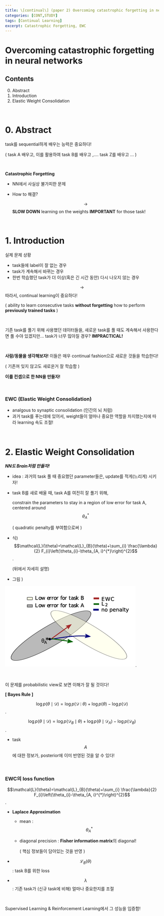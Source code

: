```yaml
---
title: \[continual\] (paper 2) Overcoming catastrophic forgetting in neural networks
categories: [CONT,STUDY]
tags: [Continual Learning]
excerpt: Catastrophic Forgetting, EWC
---
```


# Overcoming catastrophic forgetting in neural networks

<script src="https://cdn.mathjax.org/mathjax/latest/MathJax.js?config=TeX-AMS-MML_HTMLorMML" type="text/javascript"></script>

## Contents

0. Abstract
2. Introduction
2. Elastic Weight Consolidation

<br>

# 0. Abstract

task를 sequential하게 배우는 능력은 중요하다!

( task A 배우고, 이를 활용하여 task B를 배우고 ,.... task Z를 배우고 ... )

<br>

**Catastrophic Forgetting**

- NN에서 사실상 불가피한 문제

- How to 해결?

  $$\rightarrow$$ **SLOW DOWN** learning on the weights **IMPORTANT** for those task!

<br>

# 1. Introduction

실제 문제 상황

- task들에 label이 잘 없는 경우
- task가 계속해서 바뀌는 경우
- 한번 학습했던 task가 더 이상(혹은 긴 시간 동안) 다시 나오지 않는 경우

$$\rightarrow$$ 따라서, continual learning이 중요하다!

( ability to learn consecutive tasks **without forgetting** how to perform **previously trained tasks** )

<br>

기존 task를 풀기 위해 사용했던 데이터들을, 새로운 task를 풀 때도 계속해서 사용한다면 풀 수야 있겠지만... task가 너무 많아질 경우? **IMPRACTICAL!**

<br>

**사람/동물을 생각해보자!** 이들은 매우 continual fashion으로 새로운 것들을 학습한다!

( 기존꺼 잊지 않고도 새로운거 잘 학습함 )

**이를 컨셉으로 한 NN을 만들자!**

<br>

### EWC (Elastic Weight Consolidation)

- analgous to synaptic consolidation (인간의 뇌 처럼)
- 과거 task를 푸는데에 있어서, weight들이 얼마나 중요한 역할을 차지했는지에 따라 learning 속도 조절!

<br>

# 2. Elastic Weight Consolidation

***NN도 Brain처럼 만들자!***

- idea : 과거의 task 풀 때 중요했던 parameter들은, update를 적게(느리게) 시키자!

- task B를 새로 배울 때, task A를 여전히 잘 풀기 위해,

  constrain the parameters to stay in a region of low error for task A, centered around $$\theta_A^{*}$$

  ( quadratic penalty를 부여함으로써 )

- 식) $$\mathcal{L}(\theta)=\mathcal{L}_{B}(\theta)+\sum_{i} \frac{\lambda}{2} F_{i}\left(\theta_{i}-\theta_{A, i}^{*}\right)^{2}$$.

  (뒤에서 자세히 설명)

- 그림 )

![figure2](/assets/img/CONT/img2.png).

<br>

이 문제를 probabilistic view로 보면 이해가 잘 될 것이다!

**[ Bayes Rule ]**

$$\log p(\theta \mid \mathcal{D})=\log p(\mathcal{D} \mid \theta)+\log p(\theta)-\log p(\mathcal{D})$$.

$$\log p(\theta \mid \mathcal{D})=\log p\left(\mathcal{D}_{B} \mid \theta\right)+\log p\left(\theta \mid \mathcal{D}_{A}\right)-\log p\left(\mathcal{D}_{B}\right)$$.

- task $$A$$에 대한 정보가, posterior에 이미 반영된 것을 알 수 있다! 

<br>

### EWC의 loss function

$$\mathcal{L}(\theta)=\mathcal{L}_{B}(\theta)+\sum_{i} \frac{\lambda}{2} F_{i}\left(\theta_{i}-\theta_{A, i}^{*}\right)^{2}$$.

- **Laplace Approximation**

  - mean : $$\theta_A^{*}$$

  - diagonal precision : **Fisher information matrix**의 diagonal!

    ( 핵심 정보들이 담아있는 것을 반영 )

- $$\mathcal{L}_{B}(\theta)$$ : task B를 위한 loss

- $$\lambda$$ : 기존 task가 (신규 task에 비해) 얼마나 중요한지를 조절

<br>

Supervised Learning & Reinforcement Learning에서 그 성능을 입증함!